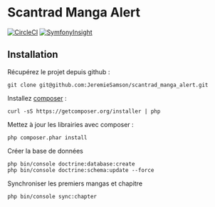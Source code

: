 # Scantrad Manga Alert

[![CircleCI](https://circleci.com/gh/JeremieSamson/scantrad_manga_alert/tree/master.svg?style=svg)](https://circleci.com/gh/JeremieSamson/scantrad_manga_alert/tree/master)
[![SymfonyInsight](https://insight.symfony.com/projects/2f3d0fa6-9762-41b1-8cd9-48d5c709ed0b/mini.svg)](https://insight.symfony.com/projects/2f3d0fa6-9762-41b1-8cd9-48d5c709ed0b)

## Installation

Récupérez le projet depuis github :

```shell
git clone git@github.com:JeremieSamson/scantrad_manga_alert.git
```

Installez [composer](https://getcomposer.org) :

```shell
curl -sS https://getcomposer.org/installer | php
```

Mettez à jour les librairies avec composer :

```shell
php composer.phar install
```

Créer la base de données

```shell
php bin/console doctrine:database:create
php bin/console doctrine:schema:update --force
```

Synchroniser les premiers mangas et chapitre

```shell
php bin/console sync:chapter
```
